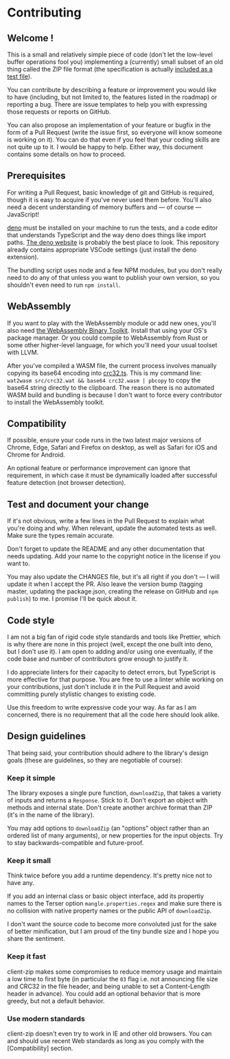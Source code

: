 # Contributing

## Welcome !

This is a small and relatively simple piece of code (don't let the low-level buffer operations fool you) implementing a (currently) small subset of an old thing called the ZIP file format (the specification is actually [included as a test file](test/APPNOTE.TXT)).

You can contribute by describing a feature or improvement you would like to have (including, but not limited to, the features listed in the roadmap) or reporting a bug. There are issue templates to help you with expressing those requests or reports on GitHub.

You can also propose an implementation of your feature or bugfix in the form of a Pull Request (write the issue first, so everyone will know someone is working on it). You can do that even if you feel that your coding skills are not quite up to it. I would be happy to help. Either way, this document contains some details on how to proceed.

## Prerequisites

For writing a Pull Request, basic knowledge of git and GitHub is required, though it is easy to acquire if you've never used them before. You'll also need a decent understanding of memory buffers and — of course — JavaScript!

[deno](https://deno.land/manual/getting_started/installation) must be installed on your machine to run the tests, and a code editor that understands TypeScript and the way deno does things like import paths. [The deno website](https://deno.land/manual/getting_started/setup_your_environment) is probably the best place to look. This repository already contains appropriate VSCode settings (just install the deno extension).

The bundling script uses node and a few NPM modules, but you don't really need to do any of that unless you want to publish your own version, so you shouldn't even need to run `npm install`.

## WebAssembly

If you want to play with the WebAssembly module or add new ones, you'll also need [the WebAssembly Binary Toolkit](https://github.com/WebAssembly/wabt). Install that using your OS's package manager. Or you could compile to WebAssembly from Rust or some other higher-level language, for which you'll need your usual toolset with LLVM.

After you've compiled a WASM file, the current process involves manually copying its base64 encoding into [crc32.ts](src/crc32.ts). This is my command line: `wat2wasm src/crc32.wat && base64 crc32.wasm | pbcopy` to copy the base64 string directly to the clipboard. The reason there is no automated WASM build and bundling is because I don't want to force every contributor to install the WebAssembly toolkit.

## Compatibility

If possible, ensure your code runs in the two latest major versions of Chrome, Edge, Safari and Firefox on desktop, as well as Safari for iOS and Chrome for Android.

An optional feature or performance improvement can ignore that requirement, in which case it must be dynamically loaded after successful feature detection (not browser detection).

## Test and document your change

If it's not obvious, write a few lines in the Pull Request to explain what you're doing and why.
When relevant, update the automated tests as well. Make sure the types remain accurate.

Don't forget to update the README and any other documentation that needs updating. Add your name to the copyright notice in the license if you want to.

You may also update the CHANGES file, but it's all right if you don't — I will update it when I accept the PR.
Also leave the version bump
(tagging master, updating the package.json, creating the release on GitHub and `npm publish`)
to me. I promise I'll be quick about it.

## Code style

I am not a big fan of rigid code style standards and tools like Prettier, which is why there are none in this project (well, except the one built into deno, but I don't use it). I am open to adding and/or using one eventually, if the code base and number of contributors grow enough to justify it.

I do appreciate linters for their capacity to detect errors, but TypeScript is more effective for that purpose. You are free to use a linter while working on your contributions, just don't include it in the Pull Request and avoid committing purely stylistic changes to existing code.

Use this freedom to write expressive code your way. As far as I am concerned, there is no requirement that all the code here should look alike.

## Design guidelines

That being said, your contribution should adhere to the library's design goals
(these are guidelines, so they are negotiable of course):

### Keep it simple

The library exposes a single pure function, `downloadZip`, that takes a variety of inputs and returns a `Response`. Stick to it. Don't export an object with methods and internal state. Don't create another archive format than ZIP (it's in the name of the library).

You may add options to `downloadZip` (an "options" object rather than an ordered list of many arguments),
or new properties for the input objects. Try to stay backwards-compatible and future-proof.

### Keep it small

Think twice before you add a runtime dependency. It's pretty nice not to have any.

If you add an internal class or basic object interface, add its propertiy names to the Terser option `mangle.properties.regex` and make sure there is no collision with native property names or the public API of `downloadZip`.

I don't want the source code to become more convoluted just for the sake of better minification, but I am proud of the tiny bundle size and I hope you share the sentiment.

### Keep it fast

client-zip makes some compromises to reduce memory usage and maintain a low time to first byte
(in particular the `03` flag i.e. not announcing file size and CRC32 in the file header, and being unable to set a Content-Length header in advance).
You could add an optional behavior that is more greedy, but not a default behavior.

### Use modern standards

client-zip doesn't even try to work in IE and other old browsers. You can and should use recent Web standards
as long as you comply with the [Compatibility] section.
